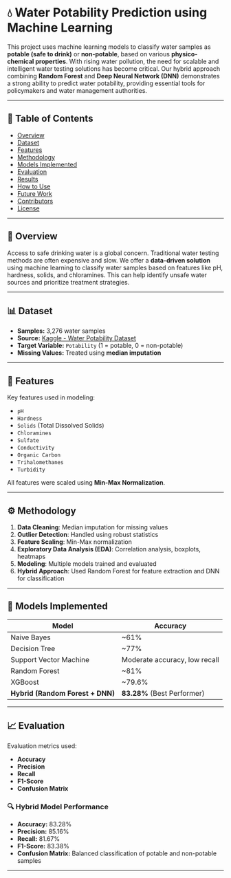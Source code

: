# 💧 Water Potability Prediction using Machine Learning

This project uses machine learning models to classify water samples as **potable (safe to drink)** or **non-potable**, based on various **physico-chemical properties**. With rising water pollution, the need for scalable and intelligent water testing solutions has become critical. Our hybrid approach combining **Random Forest** and **Deep Neural Network (DNN)** demonstrates a strong ability to predict water potability, providing essential tools for policymakers and water management authorities.

---

## 📌 Table of Contents
- [Overview](#overview)
- [Dataset](#dataset)
- [Features](#features)
- [Methodology](#methodology)
- [Models Implemented](#models-implemented)
- [Evaluation](#evaluation)
- [Results](#results)
- [How to Use](#how-to-use)
- [Future Work](#future-work)
- [Contributors](#contributors)
- [License](#license)

---

## 🧠 Overview

Access to safe drinking water is a global concern. Traditional water testing methods are often expensive and slow. We offer a **data-driven solution** using machine learning to classify water samples based on features like pH, hardness, solids, and chloramines. This can help identify unsafe water sources and prioritize treatment strategies.

---

## 📊 Dataset

- **Samples:** 3,276 water samples
- **Source:** [Kaggle - Water Potability Dataset](https://www.kaggle.com/datasets/adityakadiwal/water-potability)
- **Target Variable:** `Potability` (1 = potable, 0 = non-potable)
- **Missing Values:** Treated using **median imputation**

---

## 🧪 Features

Key features used in modeling:
- `pH`
- `Hardness`
- `Solids` (Total Dissolved Solids)
- `Chloramines`
- `Sulfate`
- `Conductivity`
- `Organic Carbon`
- `Trihalomethanes`
- `Turbidity`

All features were scaled using **Min-Max Normalization**.

---

## ⚙️ Methodology

1. **Data Cleaning**: Median imputation for missing values
2. **Outlier Detection**: Handled using robust statistics
3. **Feature Scaling**: Min-Max normalization
4. **Exploratory Data Analysis (EDA)**: Correlation analysis, boxplots, heatmaps
5. **Modeling**: Multiple models trained and evaluated
6. **Hybrid Approach**: Used Random Forest for feature extraction and DNN for classification

---

## 🤖 Models Implemented

| Model | Accuracy |
|-------|----------|
| Naive Bayes | ~61% |
| Decision Tree | ~77% |
| Support Vector Machine | Moderate accuracy, low recall |
| Random Forest | ~81% |
| XGBoost | ~79.6% |
| **Hybrid (Random Forest + DNN)** | **83.28%** (Best Performer) |

---

## 📈 Evaluation

Evaluation metrics used:
- **Accuracy**
- **Precision**
- **Recall**
- **F1-Score**
- **Confusion Matrix**

### 🔍 Hybrid Model Performance
- **Accuracy:** 83.28%
- **Precision:** 85.16%
- **Recall:** 81.67%
- **F1-Score:** 83.38%
- **Confusion Matrix:** Balanced classification of potable and non-potable samples

---

